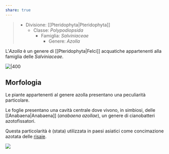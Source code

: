 ```yaml
---
share: true
---
```

> - Divisione: [[Pteridophyta|Pteridophyta]]
> 	- Classe: *Polypodiopsida*
> 		- Famiglia: *Salviniaceae*
> 			- Genere: *Azolla*

L’*Azolla* è un genere di [[Pteridophyta|Felci]] acquatiche appartenenti alla famiglia delle *Salviniaceae*.

![|400](0f5cd991e5cb2e85d8c48370b29ceec4_MD5%201.png)

## Morfologia
Le piante appartenenti al genere azolla presentano una peculiarità particolare.

Le foglie presentano una cavità centrale dove vivono, in simbiosi, delle [[Anabaena|Anabaena]] (*anabaena azollae*), un genere di cianobatteri azotofissatori.

Questa particolarità è (stata) utilizzata in paesi asiatici come concimazione azotata delle [risaie](https://i.imgur.com/Nf2AXOS.png).

![](cd4a88aa4b368237a8da77b0f8738345_MD5%201.png)